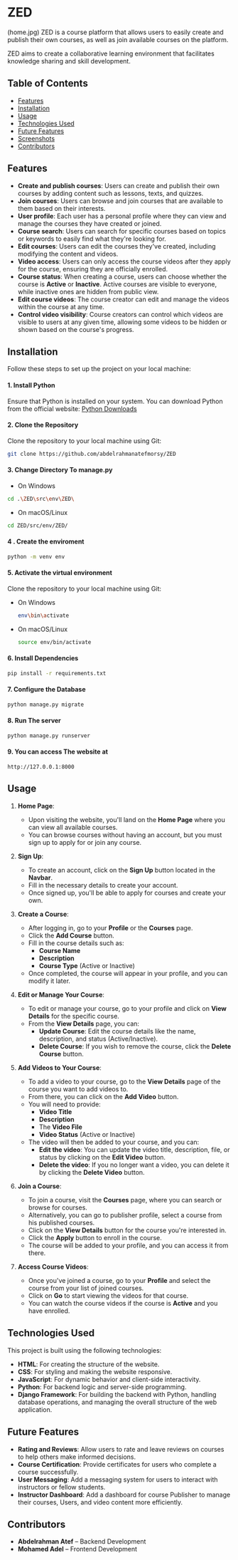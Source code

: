 # ZED
(home.jpg)
ZED is a course platform that allows users to easily create and publish their own courses, as well as join available courses on the platform. 

ZED aims to create a collaborative learning environment that facilitates knowledge sharing and skill development.

## Table of Contents
- [Features](#Features)
- [Installation](#installation)
- [Usage](#Usage)
- [Technologies Used](#technologies-used)
- [Future Features](#Future-Features)
- [Screenshots](#screenshots)
- [Contributors](#Contributors)


## Features

- **Create and publish courses**: Users can create and publish their own courses by adding content such as lessons, texts, and quizzes.
- **Join courses**: Users can browse and join courses that are available to them based on their interests.
- **User profile**: Each user has a personal profile where they can view and manage the courses they have created or joined.
- **Course search**: Users can search for specific courses based on topics or keywords to easily find what they're looking for.
- **Edit courses**: Users can edit the courses they've created, including modifying the content and videos.
- **Video access**: Users can only access the course videos after they apply for the course, ensuring they are officially enrolled.
- **Course status**: When creating a course, users can choose whether the course is **Active** or **Inactive**. Active courses are visible to everyone, while inactive ones are hidden from public view.
- **Edit course videos**: The course creator can edit and manage the videos within the course at any time.
- **Control video visibility**: Course creators can control which videos are visible to users at any given time, allowing some videos to be hidden or shown based on the course's progress.

## Installation

Follow these steps to set up the project on your local machine:

#### 1. Install Python
Ensure that Python is installed on your system. You can download Python from the official website: [Python Downloads](https://www.python.org/downloads/)

#### 2. Clone the Repository
Clone the repository to your local machine using Git:
```bash
git clone https://github.com/abdelrahmanatefmorsy/ZED
```
#### 3. Change Directory To manage.py 
- On Windows

```bash
cd .\ZED\src\env\ZED\
```
- On macOS/Linux

```bash
cd ZED/src/env/ZED/ 
```
#### 4 . Create the enviroment

```bash
python -m venv env
```
#### 5. Activate the virtual environment
Clone the repository to your local machine using Git:

 - On Windows
 
   ```bash
   env\bin\activate
   ```
- On macOS/Linux

   ```bash
   source env/bin/activate
   ```

#### 6. Install Dependencies

```bash
pip install -r requirements.txt
```
#### 7. Configure the Database

```bash
python manage.py migrate
```

#### 8. Run The server

```bash
python manage.py runserver
```
#### 9. You can access The website at 
```
http://127.0.0.1:8000
```

## Usage

1. **Home Page**:
   - Upon visiting the website, you'll land on the **Home Page** where you can view all available courses.
   - You can browse courses without having an account, but you must sign up to apply for or join any course.

2. **Sign Up**:
   - To create an account, click on the **Sign Up** button located in the **Navbar**.
   - Fill in the necessary details to create your account.
   - Once signed up, you'll be able to apply for courses and create your own.

3. **Create a Course**:
   - After logging in, go to your **Profile** or the **Courses** page.
   - Click the **Add Course** button.
   - Fill in the course details such as:
     - **Course Name**
     - **Description**
     - **Course Type** (Active or Inactive)
   - Once completed, the course will appear in your profile, and you can modify it later.

4. **Edit or Manage Your Course**:
   - To edit or manage your course, go to your profile and click on **View Details** for the specific course.
   - From the **View Details** page, you can:
     - **Update Course**: Edit the course details like the name, description, and status (Active/Inactive).
     - **Delete Course**: If you wish to remove the course, click the **Delete Course** button.

5. **Add Videos to Your Course**:
   - To add a video to your course, go to the **View Details** page of the course you want to add videos to.
   - From there, you can click on the **Add Video** button.
   - You will need to provide:
     - **Video Title**
     - **Description**
     - The **Video File**
     - **Video Status** (Active or Inactive)
   - The video will then be added to your course, and you can:
     - **Edit the video**: You can update the video title, description, file, or status by clicking on the **Edit Video** button.
     - **Delete the video**: If you no longer want a video, you can delete it by clicking the **Delete Video** button.

6. **Join a Course**:
   - To join a course, visit the **Courses** page, where you can search or browse for courses.
   - Alternatively, you can go to publisher profile, select a course from his published courses. 
   - Click on the **View Details** button for the course you're interested in.
   - Click the **Apply** button to enroll in the course.
   - The course will be added to your profile, and you can access it from there.

7. **Access Course Videos**:
   - Once you've joined a course, go to your **Profile** and select the course from your list of joined courses.
   - Click on **Go** to start viewing the videos for that course.
   - You can watch the course videos if the course is **Active** and you have enrolled.

## Technologies Used

This project is built using the following technologies:

- **HTML**: For creating the structure of the website.
- **CSS**: For styling and making the website responsive.
- **JavaScript**: For dynamic behavior and client-side interactivity.
- **Python**: For backend logic and server-side programming.
- **Django Framework**: For building the backend with Python, handling database operations, and managing the overall structure of the web application.

## Future Features

- **Rating and Reviews**: Allow users to rate and leave reviews on courses to help others make informed decisions.
- **Course Certification**: Provide certificates for users who complete a course successfully.
- **User Messaging**: Add a messaging system for users to interact with instructors or fellow students.
- **Instructor Dashboard**: Add a dashboard for course Publisher to manage their courses, Users, and video content more efficiently.


## Contributors

- **Abdelrahman Atef** – Backend Development
- **Mohamed Adel** – Frontend Development
